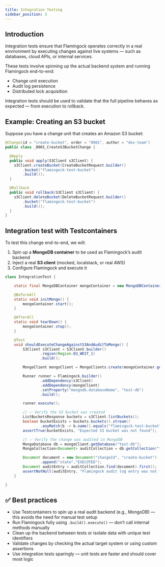 ```yaml
---
title: Integration Testing
sidebar_position: 3
---
```


## Introduction

Integration tests ensure that Flamingock operates correctly in a real environment by executing changes against live systems — such as databases, cloud APIs, or internal services. 

These tests involve spinning up the actual backend system and running Flamingock end-to-end:

- Change unit execution
- Audit log persistence
- Distributed lock acquisition

Integration tests should be used to validate that the full pipeline behaves as expected — from execution to rollback.


## Example: Creating an S3 bucket

Suppose you have a change unit that creates an Amazon S3 bucket:

```java
@Change(id = "create-bucket", order = "0001", author = "dev-team")
public class _0001_CreateS3BucketChange {

  @Apply
  public void apply(S3Client s3Client) {
    s3Client.createBucket(CreateBucketRequest.builder()
        .bucket("flamingock-test-bucket")
        .build());
  }

  @Rollback
  public void rollback(S3Client s3Client) {
    s3Client.deleteBucket(DeleteBucketRequest.builder()
        .bucket("flamingock-test-bucket")
        .build());
  }
}
```


## Integration test with Testcontainers

To test this change end-to-end, we will:

1. Spin up a **MongoDB container** to be used as Flamingock’s audit backend
2. Inject a real **S3 client** (mocked, localstack, or real AWS)
3. Configure Flamingock and execute it

```java
class IntegrationTest {

    static final MongoDBContainer mongoContainer = new MongoDBContainer("mongo:6.0");

    @BeforeAll
    static void initMongo() {
        mongoContainer.start();
    }

    @AfterAll
    static void tearDown() {
        mongoContainer.stop();
    }

    @Test
    void shouldExecuteChangeAgainstS3AndAuditToMongo() {
        S3Client s3Client = S3Client.builder()
                .region(Region.EU_WEST_1)
                .build();

        MongoClient mongoClient = MongoClients.create(mongoContainer.getReplicaSetUrl());

        Runner runner = Flamingock.builder()
                .addDependency(s3Client)
                .addDependency(mongoClient)
                .setProperty("mongodb.databaseName", "test-db")
                .build();

        runner.execute();

        // ✅ Verify the S3 bucket was created
        ListBucketsResponse buckets = s3Client.listBuckets();
        boolean bucketExists = buckets.buckets().stream()
                .anyMatch(b -> b.name().equals("flamingock-test-bucket"));
        assertTrue(bucketExists, "Expected S3 bucket was not found");

        // ✅ Verify the change was audited in MongoDB
        MongoDatabase db = mongoClient.getDatabase("test-db");
        MongoCollection<Document> auditCollection = db.getCollection("flamingockAuditLogs");

        Document document = new Document("changeId", "create-bucket")
                .append("state","EXECUTED");
        Document auditEntry = auditCollection.find(document).first();
        assertNotNull(auditEntry, "Flamingock audit log entry was not found in MongoDB");
    }

}
```


## ✅ Best practices

- Use Testcontainers to spin up a real audit backend (e.g., MongoDB) — this avoids the need for manual test setup
- Run Flamingock fully using `.build().execute()` — don’t call internal methods manually
- Clean up the backend between tests or isolate data with unique test identifiers
- Validate changes by checking the actual target system or using custom assertions
- Use integration tests sparingly — unit tests are faster and should cover most logic
